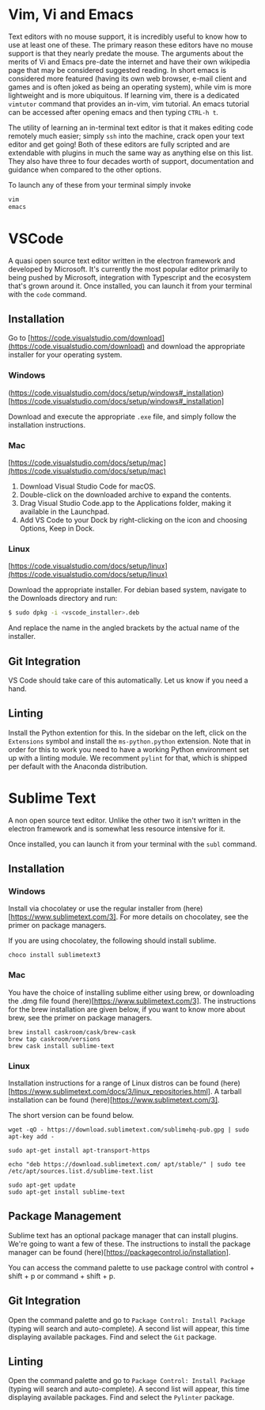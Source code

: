 # Vim, Vi and Emacs

 Text editors with no mouse support, it is incredibly useful to know how to use at least one of these. The primary reason these editors have no mouse support is that they nearly predate the mouse. The arguments about the merits of Vi and Emacs pre-date the internet and have their own wikipedia page that may be considered suggested reading. In short emacs is considered more featured (having its own web browser, e-mail client and games and is often joked as being an operating system), while vim is more lightweight and is more ubiquitous. If learning vim, there is a dedicated `vimtutor` command that provides an in-vim, vim tutorial. An emacs tutorial can be accessed after opening emacs and then typing `CTRL-h t`.

The utility of learning an in-terminal text editor is that it makes editing code remotely much easier; simply `ssh` into the machine, crack open your text editor and get going! Both of these editors are fully scripted and are extendable with plugins in much the same way as anything else on this list. They also have three to four decades worth of support, documentation and guidance when compared to the other options. 


To launch any of these from your terminal simply invoke 
```bash
vim
emacs
```

# VSCode
A quasi open source text editor written in the electron framework and developed by Microsoft. It's currently the most popular editor primarily to being pushed by Microsoft, integration with
Typescript and the ecosystem that's grown around it. Once installed, you can launch it from your terminal with the `code` command.

## Installation

Go to [https://code.visualstudio.com/download](https://code.visualstudio.com/download) and download the appropriate installer for your operating system.

### Windows


(https://code.visualstudio.com/docs/setup/windows#_installation)[https://code.visualstudio.com/docs/setup/windows#_installation]

Download and execute the appropriate `.exe` file, and simply follow the installation instructions.

### Mac

[https://code.visualstudio.com/docs/setup/mac](https://code.visualstudio.com/docs/setup/mac)

1. Download Visual Studio Code for macOS.
2. Double-click on the downloaded archive to expand the contents.
3. Drag Visual Studio Code.app to the Applications folder, making it available in the Launchpad.
4. Add VS Code to your Dock by right-clicking on the icon and choosing Options, Keep in Dock.


### Linux

[https://code.visualstudio.com/docs/setup/linux](https://code.visualstudio.com/docs/setup/linux)

Download the appropriate installer. For debian based system, navigate to the Downloads directory and run:

```bash
$ sudo dpkg -i <vscode_installer>.deb
```

And replace the name in the angled brackets by the actual name of the installer.

## Git Integration

VS Code should take care of this automatically. Let us know if you need a hand.

## Linting

Install the Python extention for this. In the sidebar on the left, click on the `Extensions` symbol and install the `ms-python.python` extension. Note that in order for this to work you need to have a working Python environment set up with a linting module. We recomment `pylint` for that, which is shipped per default with the Anaconda distribution.


# Sublime Text

A non open source text editor. Unlike the other two it isn't written in the electron framework and is somewhat less resource intensive for it.

Once installed, you can launch it from your terminal with the `subl` command. 

## Installation

### Windows
Install via chocolatey or use the regular installer from (here)[https://www.sublimetext.com/3].
For more details on chocolatey, see the primer on package managers.

If you are using chocolatey, the following should install sublime.
```
choco install sublimetext3
```

### Mac
You have the choice of installing sublime either using brew, or downloading the .dmg file found (here)[https://www.sublimetext.com/3].
The instructions for the brew installation are given below, if you want to know more about brew, see the primer on package managers. 

```
brew install caskroom/cask/brew-cask
brew tap caskroom/versions
brew cask install sublime-text
```

### Linux
Installation instructions for a range of Linux distros can be found (here)[https://www.sublimetext.com/docs/3/linux_repositories.html].
A tarball installation can be found (here)[https://www.sublimetext.com/3].

The short version can be found below.
```
wget -qO - https://download.sublimetext.com/sublimehq-pub.gpg | sudo apt-key add -

sudo apt-get install apt-transport-https

echo "deb https://download.sublimetext.com/ apt/stable/" | sudo tee /etc/apt/sources.list.d/sublime-text.list

sudo apt-get update
sudo apt-get install sublime-text
```
## Package Management
Sublime text has an optional package manager that can install plugins. We're going to want a few of these.
The instructions to install the package manager can be found (here)[https://packagecontrol.io/installation].

You can access the command palette to use package control with control + shift + p or command + shift + p.

## Git Integration
Open the command palette and go to `Package Control: Install Package` (typing will search and auto-complete). A second list will appear, this time displaying available packages. Find and select the `Git` package. 

## Linting
Open the command palette and go to `Package Control: Install Package` (typing will search and auto-complete). A second list will appear, this time displaying available packages. Find and select the `Pylinter` package.

 
